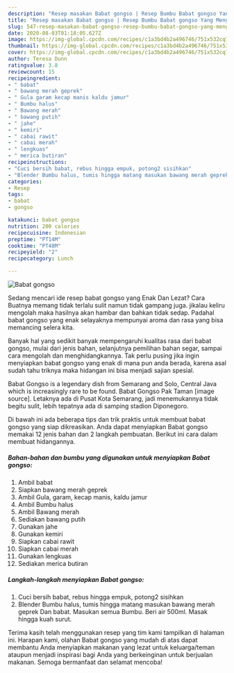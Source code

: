```yaml
---
description: "Resep masakan Babat gongso | Resep Bumbu Babat gongso Yang Menggugah Selera"
title: "Resep masakan Babat gongso | Resep Bumbu Babat gongso Yang Menggugah Selera"
slug: 547-resep-masakan-babat-gongso-resep-bumbu-babat-gongso-yang-menggugah-selera
date: 2020-08-03T01:18:05.627Z
image: https://img-global.cpcdn.com/recipes/c1a3bd4b2a496746/751x532cq70/babat-gongso-foto-resep-utama.jpg
thumbnail: https://img-global.cpcdn.com/recipes/c1a3bd4b2a496746/751x532cq70/babat-gongso-foto-resep-utama.jpg
cover: https://img-global.cpcdn.com/recipes/c1a3bd4b2a496746/751x532cq70/babat-gongso-foto-resep-utama.jpg
author: Teresa Dunn
ratingvalue: 3.8
reviewcount: 15
recipeingredient:
- " babat"
- " bawang merah geprek"
- " Gula garam kecap manis kaldu jamur"
- " Bumbu halus"
- " Bawang merah"
- " bawang putih"
- " jahe"
- " kemiri"
- " cabai rawit"
- " cabai merah"
- " lengkuas"
- " merica butiran"
recipeinstructions:
- "Cuci bersih babat, rebus hingga empuk, potong2 sisihkan"
- "Blender Bumbu halus, tumis hingga matang masukan bawang merah geprek Dan babat. Masukan semua Bumbu. Beri air 500ml. Masak hingga kuah surut."
categories:
- Resep
tags:
- babat
- gongso

katakunci: babat gongso 
nutrition: 200 calories
recipecuisine: Indonesian
preptime: "PT14M"
cooktime: "PT48M"
recipeyield: "2"
recipecategory: Lunch

---
```



![Babat gongso](https://img-global.cpcdn.com/recipes/c1a3bd4b2a496746/751x532cq70/babat-gongso-foto-resep-utama.jpg)

Sedang mencari ide resep babat gongso yang Enak Dan Lezat? Cara Buatnya memang tidak terlalu sulit namun tidak gampang juga. jikalau keliru mengolah maka hasilnya akan hambar dan bahkan tidak sedap. Padahal babat gongso yang enak selayaknya mempunyai aroma dan rasa yang bisa memancing selera kita.

Banyak hal yang sedikit banyak mempengaruhi kualitas rasa dari babat gongso, mulai dari jenis bahan, selanjutnya pemilihan bahan segar, sampai cara mengolah dan menghidangkannya. Tak perlu pusing jika ingin menyiapkan babat gongso yang enak di mana pun anda berada, karena asal sudah tahu triknya maka hidangan ini bisa menjadi sajian spesial.

Babat Gongso is a legendary dish from Semarang and Solo, Central Java which is increasingly rare to be found. Babat Gongso Pak Taman [image source]. Letaknya ada di Pusat Kota Semarang, jadi menemukannya tidak begitu sulit, lebih tepatnya ada di samping stadion Diponegoro.


Di bawah ini ada beberapa tips dan trik praktis untuk membuat babat gongso yang siap dikreasikan. Anda dapat menyiapkan Babat gongso memakai 12 jenis bahan dan 2 langkah pembuatan. Berikut ini cara dalam membuat hidangannya.

<!--inarticleads1-->

##### Bahan-bahan dan bumbu yang digunakan untuk menyiapkan Babat gongso:

1. Ambil  babat
1. Siapkan  bawang merah geprek
1. Ambil  Gula, garam, kecap manis, kaldu jamur
1. Ambil  Bumbu halus
1. Ambil  Bawang merah
1. Sediakan  bawang putih
1. Gunakan  jahe
1. Gunakan  kemiri
1. Siapkan  cabai rawit
1. Siapkan  cabai merah
1. Gunakan  lengkuas
1. Sediakan  merica butiran




<!--inarticleads2-->

##### Langkah-langkah menyiapkan Babat gongso:

1. Cuci bersih babat, rebus hingga empuk, potong2 sisihkan
1. Blender Bumbu halus, tumis hingga matang masukan bawang merah geprek Dan babat. Masukan semua Bumbu. Beri air 500ml. Masak hingga kuah surut.




Terima kasih telah menggunakan resep yang tim kami tampilkan di halaman ini. Harapan kami, olahan Babat gongso yang mudah di atas dapat membantu Anda menyiapkan makanan yang lezat untuk keluarga/teman ataupun menjadi inspirasi bagi Anda yang berkeinginan untuk berjualan makanan. Semoga bermanfaat dan selamat mencoba!
